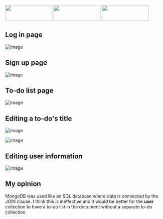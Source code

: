<img src="https://img.shields.io/badge/MongoDB-47A248?style=flat&logo=MongoDB&logoColor=white" width=150 height=50/> <img src="https://img.shields.io/badge/Express.js-339933?style=flat&logo=Node.js&logoColor=white" width=150 height=50/> <img src="https://img.shields.io/badge/React-61DAFB?style=flat&logo=React&logoColor=white" width=150 height=50/>

## Log in page
![image](https://user-images.githubusercontent.com/67142421/175507705-f635e670-f2dd-49f4-9ab8-a758ef472c53.png)

## Sign up page
![image](https://user-images.githubusercontent.com/67142421/175507815-b1c1f0af-87f4-430e-8dc9-c3a955ad5e68.png)

## To-do list page
![image](https://user-images.githubusercontent.com/67142421/175510077-0cdd59bd-35d8-41ed-a31a-c6f13c256c73.png)

## Editing a to-do's title
![image](https://user-images.githubusercontent.com/67142421/175510209-ba0159b7-e40d-499d-bb48-9f5b78d28579.png)

![image](https://user-images.githubusercontent.com/67142421/175510279-f179b60d-96c6-4bdf-a1c3-912c910c3202.png)

## Editing user information
![image](https://user-images.githubusercontent.com/67142421/175508254-803abf59-0364-4b46-b0c3-7207ce1b8996.png)

## My opinion
MongoDB was used like an SQL database where data is connected by the JOIN clause. I think this is ineffective and it would be better for the **user** collection to
have a to-do list in the document without a separate to-do collection.
